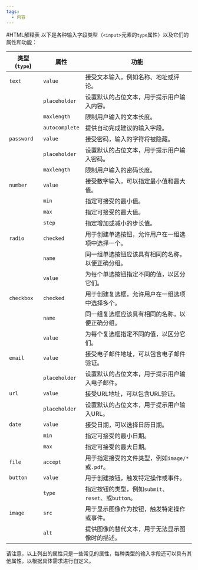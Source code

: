 ```yaml
---
tags:
  - 内容
---
```

#HTML解释表 
以下是各种输入字段类型（`<input>`元素的`type`属性）以及它们的属性和功能：

| 类型 (`type`)  | 属性             | 功能                                                   |
|----------------|------------------|--------------------------------------------------------|
| `text`         | `value`          | 接受文本输入，例如名称、地址或评论。                  |
|                | `placeholder`    | 设置默认的占位文本，用于提示用户输入内容。             |
|                | `maxlength`      | 限制用户输入的文本长度。                               |
|                | `autocomplete`   | 提供自动完成建议的输入字段。                          |
| `password`     | `value`          | 接受密码，输入的字符将被隐藏。                        |
|                | `placeholder`    | 设置默认的占位文本，用于提示用户输入密码。             |
|                | `maxlength`      | 限制用户输入的密码长度。                               |
| `number`       | `value`          | 接受数字输入，可以指定最小值和最大值。                |
|                | `min`            | 指定可接受的最小值。                                    |
|                | `max`            | 指定可接受的最大值。                                    |
|                | `step`           | 指定增加或减小的步长值。                                |
| `radio`        | `checked`        | 用于创建单选按钮，允许用户在一组选项中选择一个。      |
|                | `name`           | 同一组单选按钮应该具有相同的名称，以便正确分组。     |
|                | `value`          | 为每个单选按钮指定不同的值，以区分它们。              |
| `checkbox`     | `checked`        | 用于创建复选框，允许用户在一组选项中选择多个。      |
|                | `name`           | 同一组复选框应该具有相同的名称，以便正确分组。       |
|                | `value`          | 为每个复选框指定不同的值，以区分它们。              |
| `email`        | `value`          | 接受电子邮件地址，可以包含电子邮件验证。             |
|                | `placeholder`    | 设置默认的占位文本，用于提示用户输入电子邮件。       |
| `url`          | `value`          | 接受URL地址，可以包含URL验证。                        |
|                | `placeholder`    | 设置默认的占位文本，用于提示用户输入URL。            |
| `date`         | `value`          | 接受日期，可以选择日历日期。                          |
|                | `min`            | 指定可接受的最小日期。                                  |
|                | `max`            | 指定可接受的最大日期。                                  |
| `file`         | `accept`         | 用于指定接受的文件类型，例如`image/*`或`.pdf`。       |
| `button`       | `value`          | 用于创建按钮，触发特定操作或事件。                   |
|                | `type`           | 指定按钮的类型，例如`submit`、`reset`、或`button`。     |
| `image`        | `src`            | 用于显示图像作为按钮，触发特定操作或事件。           |
|                | `alt`            | 提供图像的替代文本，用于无法显示图像时的描述。       |

请注意，以上列出的属性只是一些常见的属性，每种类型的输入字段还可以具有其他属性，以根据具体需求进行自定义。
